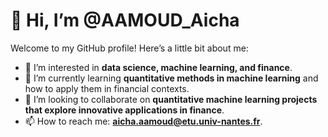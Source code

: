 # 👋 Hi, I’m @AAMOUD_Aicha

Welcome to my GitHub profile! Here’s a little bit about me:

- 👀 I’m interested in **data science, machine learning, and finance**.
- 🌱 I’m currently learning **quantitative methods in machine learning** and how to apply them in financial contexts.
- 💞️ I’m looking to collaborate on **quantitative machine learning projects that explore innovative applications in finance**.
- 📫 How to reach me: **aicha.aamoud@etu.univ-nantes.fr**.
